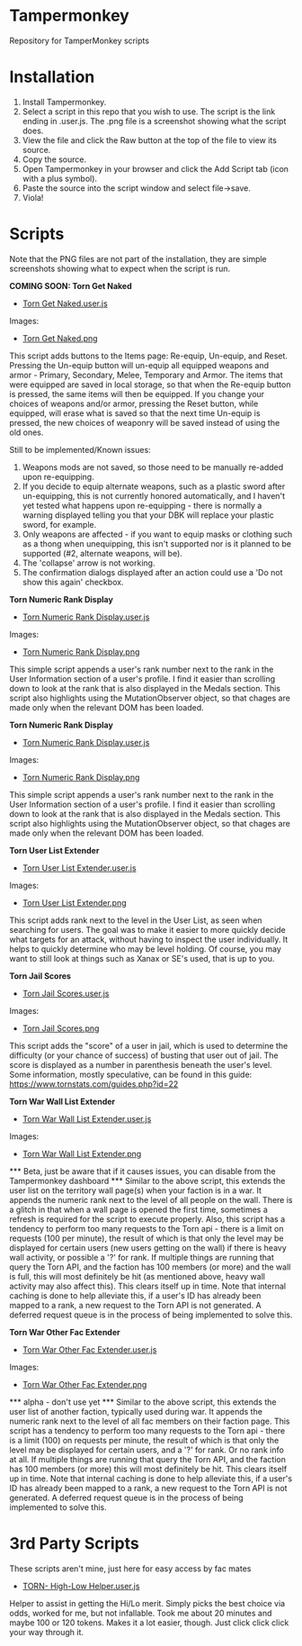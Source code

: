 # Tampermonkey
Repository for TamperMonkey scripts

# Installation

1. Install Tampermonkey.
2. Select a script in this repo that you wish to use. The script is the link ending in .user.js. The .png file is a screenshot showing what the script does.
3. View the file and click the Raw button at the top of the file to view its source.
4. Copy the source.
5. Open Tampermonkey in your browser and click the Add Script tab (icon with a plus symbol).
6. Paste the source into the script window and select file->save.
7. Viola!

# Scripts 

Note that the PNG files are not part of the installation, they are simple screenshots showing what to expect when the script is run.

**COMING SOON: Torn Get Naked**

- [Torn Get Naked.user.js](https://github.com/edlau2/Tampermonkey/blob/master/Torn%20Get%20Naked.user.js)

Images:

- [Torn Get Naked.png](https://github.com/edlau2/Tampermonkey/blob/master/Torn%20Get%20Naked.png)

This script adds buttons to the Items page: Re-equip, Un-equip, and Reset. Pressing the Un-equip button will un-equip all equipped weapons and armor - Primary, Secondary, Melee, Temporary and Armor. The items that were equipped are saved in local storage, so that when the Re-equip button is pressed, the same items will then be equipped. If you change your choices of weapons and/or armor, pressing the Reset button, while equipped, will erase what is saved so that the next time Un-equip is pressed, the new choices of weaponry will be saved instead of using the old ones.

Still to be implemented/Known issues:
  1. Weapons mods are not saved, so those need to be manually re-added upon re-equipping.
  2. If you decide to equip alternate weapons, such as a plastic sword after un-equipping, this is not currently honored automatically, and I haven't yet tested what happens upon re-equipping - there is normally a warning displayed telling you that your DBK will replace your plastic sword, for example.
  3. Only weapons are affected - if you want to equip masks or clothing such as a thong when unequipping, this isn't supported nor is it planned to be supported (#2, alternate weapons, will be).
  4. The 'collapse' arrow is not working.
  5. The confirmation dialogs displayed after an action could use a 'Do not show this again' checkbox.

**Torn Numeric Rank Display**

- [Torn Numeric Rank Display.user.js](https://github.com/edlau2/Tampermonkey/blob/master/Torn%20Numeric%20Rank%20Display.user.js)

Images:

- [Torn Numeric Rank Display.png](https://github.com/edlau2/Tampermonkey/blob/master/Torn%20Numeric%20Rank%20Display.png)

This simple script appends a user's rank number next to the rank in the User Information section of a user's profile. I find it easier than scrolling down to look at the rank that is also displayed in the Medals section. This script also highlights using the MutationObserver object, so that chages are made only when the relevant DOM has been loaded.

**Torn Numeric Rank Display**

- [Torn Numeric Rank Display.user.js](https://github.com/edlau2/Tampermonkey/blob/master/Torn%20Numeric%20Rank%20Display.user.js)

Images:

- [Torn Numeric Rank Display.png](https://github.com/edlau2/Tampermonkey/blob/master/Torn%20Numeric%20Rank%20Display.png)

This simple script appends a user's rank number next to the rank in the User Information section of a user's profile. I find it easier than scrolling down to look at the rank that is also displayed in the Medals section. This script also highlights using the MutationObserver object, so that chages are made only when the relevant DOM has been loaded.

**Torn User List Extender**

- [Torn User List Extender.user.js](https://github.com/edlau2/Tampermonkey/blob/master/Torn%20User%20List%20Extender.user.js)

Images:

- [Torn User List Extender.png](https://github.com/edlau2/Tampermonkey/blob/master/Torn%20User%20List%20Extender.png)

This script adds rank next to the level in the User List, as seen when searching for users. The goal was to make it easier to more quickly decide what targets for an attack, without having to inspect the user individually. It helps to quickly determine who may be level holding. Of course, you may want to still look at things such as Xanax or SE's used, that is up to you.

**Torn Jail Scores**

- [Torn Jail Scores.user.js](https://github.com/edlau2/Tampermonkey/blob/master/Torn%20Jail%20Scores.user.js)

Images:

- [Torn Jail Scores.png](https://github.com/edlau2/Tampermonkey/blob/master/Torn%20Jail%20Scores.png)

This script adds the "score" of a user in jail, which is used to determine the difficulty (or your chance of success) of busting that user out of jail. The score is displayed as a number in parenthesis beneath the user's level. Some information, mostly speculative, can be found in this guide: https://www.tornstats.com/guides.php?id=22


**Torn War Wall List Extender**

- [Torn War Wall List Extender.user.js](https://github.com/edlau2/Tampermonkey/blob/master/Torn%20War%20Wall%20List%20Extender.user.js)

Images:

- [Torn War Wall List Extender.png](https://github.com/edlau2/Tampermonkey/blob/master/Torn%20War%20Wall%20List%20Extender.png)

*** Beta, just be aware that if it causes issues, you can disable from the Tampermonkey dashboard ***
Similar to the above script, this extends the user list on the territory wall page(s) when your faction is in a war. It appends the numeric rank next to the level of all people on the wall. There is a glitch in that when a wall page is opened the first time, sometimes a refresh is required for the script to execute properly. Also, this script has a tendency to perform too many requests to the Torn api - there is a limit on requests (100 per minute), the result of which is that only the level may be displayed for certain users (new users getting on the wall) if there is heavy wall activity, or possible a '?' for rank. If multiple things are running that query the Torn API, and the faction has 100 members (or more) and the wall is full, this will most definitely be hit (as mentioned above, heavy wall activity may also affect this). This clears itself up in time. Note that internal caching is done to help alleviate this, if a user's ID has already been mapped to a rank, a new request to the Torn API is not generated. A deferred request queue is in the process of being implemented to solve this.

**Torn War Other Fac Extender**

- [Torn War Other Fac Extender.user.js](https://github.com/edlau2/Tampermonkey/blob/master/Torn%20War%20Other%20Fac%20Extender.user.js)

Images:

- [Torn War Other Fac Extender.png](https://github.com/edlau2/Tampermonkey/blob/master/Torn%20War%20Other%20Fac%20Extender.png)

*** alpha - don't use yet ***
Similar to the above script, this extends the user list of another faction, typically used during war. It appends the numeric rank next to the level of all fac members on their faction page. This script has a tendency to perform too many requests to the Torn api - there is a limit (100) on requests per minute, the result of which is that only the level may be displayed for certain users, and a '?' for rank. Or no rank info at all. If multiple things are running that query the Torn API, and the faction has 100 members (or more) this will most definitely be hit. This clears itself up in time. Note that internal caching is done to help alleviate this, if a user's ID has already been mapped to a rank, a new request to the Torn API is not generated. A deferred request queue is in the process of being implemented to solve this.

# 3rd Party Scripts

These scripts aren't mine, just here for easy access by fac mates

- [TORN- High-Low Helper.user.js](https://github.com/edlau2/Tampermonkey/blob/master/TORN-%20High-Low%20Helper.user.js)

Helper to assist in getting the Hi/Lo merit. Simply picks the best choice via odds, worked for me, but not infallable. Took me about 20 minutes and maybe 100 or 120 tokens. Makes it a lot easier, though. Just click click click your way through it.
